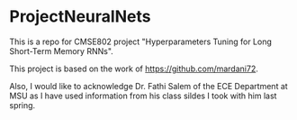 # ProjectNeuralNets
This is a repo for CMSE802 project "Hyperparameters Tuning for Long Short-Term Memory RNNs".

This project is based on the work of https://github.com/mardani72.

Also, I would like to acknowledge Dr. Fathi Salem of the ECE Department at MSU as I have used information from his class sildes I took with him last spring.
